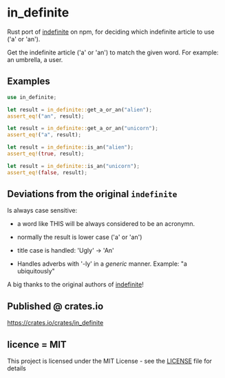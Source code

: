 # in_definite
Rust port of [indefinite](https://www.npmjs.com/package/indefinite) on npm, for deciding which indefinite article to use ('a' or 'an').

Get the indefinite article ('a' or 'an') to match the given word. For example: an umbrella, a user.

## Examples

```rust
use in_definite;

let result = in_definite::get_a_or_an("alien");
assert_eq!("an", result);
```

```rust
let result = in_definite::get_a_or_an("unicorn");
assert_eq!("a", result);
```

```rust
let result = in_definite::is_an("alien");
assert_eq!(true, result);
```

```rust
let result = in_definite::is_an("unicorn");
assert_eq!(false, result);
```

## Deviations from the original `indefinite`

Is always case sensitive: 
- a word like THIS will be always considered to be an acronymn. 
- normally the result is lower case ('a' or 'an')
- title case is handled: 'Ugly' -> 'An'

- Handles adverbs with '-ly' in a *generic* manner. Example: "a ubiquitously"

A big thanks to the original authors of [indefinite](https://www.npmjs.com/package/indefinite)!

## Published @ crates.io

https://crates.io/crates/in_definite

## licence = MIT

This project is licensed under the MIT License - see the [LICENSE](LICENSE) file for details
